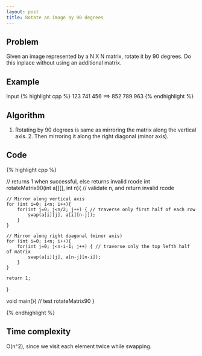 ```yaml
---
layout: post
title: Rotate an image by 90 degrees
---
```


## Problem

Given an image represented by a N X N matrix, rotate it by 90 degrees. Do this inplace without using an additional matrix.

## Example

Input
{% highlight cpp %}
   123      741
   456  ==> 852
   789      963
{% endhighlight %}

## Algorithm
1. Rotating by 90 degrees is same as mirroring the matrix along the vertical axis. 2. Then mirroring it along the right diagonal (minor axis).

## Code

{% highlight cpp %}

// returns 1 when successful, else returns invalid rcode
int rotateMatrix90(int a[][], int n){
	// validate n, and return invalid rcode
	
	// Mirror along vertical axis
	for (int i=0; i<n; i++){
		for(int j=0; j<n/2; j++) { // traverse only first half of each row
			swap(a[i][j], a[i][n-j]);
		}
	}
	
	// Mirror along right doagonal (minor axis)
	for (int i=0; i<n; i++){
		for(int j=0; j<n-i-1; j++) { // traverse only the top lefth half of matrix
			swap(a[i][j], a[n-j][n-i]);
		}
	}
	
	return 1;
}

void main(){
	// test rotateMatrix90
}

{% endhighlight %}

## Time complexity

O(n^2), since we visit each element twice while swapping.